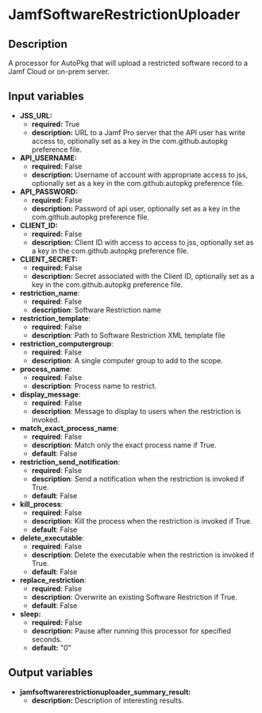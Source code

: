 # JamfSoftwareRestrictionUploader

## Description

A processor for AutoPkg that will upload a restricted software record to a Jamf Cloud or on-prem server.

## Input variables

- **JSS_URL:**
  - **required:** True
  - **description:** URL to a Jamf Pro server that the API user has write access to, optionally set as a key in the com.github.autopkg preference file.
- **API_USERNAME:**
  - **required:** False
  - **description:** Username of account with appropriate access to jss, optionally set as a key in the com.github.autopkg preference file.
- **API_PASSWORD:**
  - **required:** False
  - **description:** Password of api user, optionally set as a key in the com.github.autopkg preference file.
- **CLIENT_ID:**
  - **required:** False
  - **description:** Client ID with access to access to jss, optionally set as a key in the com.github.autopkg preference file.
- **CLIENT_SECRET:**
  - **required:** False
  - **description:** Secret associated with the Client ID, optionally set as a key in the com.github.autopkg preference file.
- **restriction_name**:
  - **required**: False
  - **description**: Software Restriction name
- **restriction_template**:
  - **required**: False
  - **description**: Path to Software Restriction XML template file
- **restriction_computergroup**:
  - **required**: False
  - **description**: A single computer group to add to the scope.
- **process_name**:
  - **required**: False
  - **description**: Process name to restrict.
- **display_message**:
  - **required**: False
  - **description**: Message to display to users when the restriction is invoked.
- **match_exact_process_name**:
  - **required**: False
  - **description**: Match only the exact process name if True.
  - **default**: False
- **restriction_send_notification**:
  - **required**: False
  - **description**: Send a notification when the restriction is invoked if True.
  - **default**: False
- **kill_process**:
  - **required**: False
  - **description**: Kill the process when the restriction is invoked if True.
  - **default**: False
- **delete_executable**:
  - **required**: False
  - **description**: Delete the executable when the restriction is invoked if True.
  - **default**: False
- **replace_restriction**:
  - **required**: False
  - **description**: Overwrite an existing Software Restriction if True.
  - **default**: False
- **sleep:**
  - **required:** False
  - **description:** Pause after running this processor for specified seconds.
  - **default:** "0"

## Output variables

- **jamfsoftwarerestrictionuploader_summary_result:**
  - **description:** Description of interesting results.
